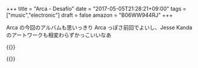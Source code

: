 +++
title = "Arca - Desafío"
date = "2017-05-05T21:28:21+09:00"
tags = ["music","electronic"]
draft = false
amazon = "B06WW944RJ"
+++

Arca の今回のアルバムも思いっきり Arca っぽさ前回でよいし、Jesse Kanda のアートワークも相変わらずかっこいいなあ

{{<youtube PwXOgzmTbVU>}}

{{<amazon B06WW944RJ>}}

